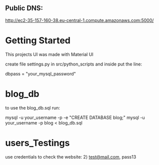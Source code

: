 ## Public DNS:
http://ec2-35-157-160-38.eu-central-1.compute.amazonaws.com:5000/

# Getting Started
This projects UI was made with Material UI

create file settings.py in src/python_scripts and inside put the line:

dbpass = "your_mysql_password"


# blog_db
to use the blog_db.sql run:

mysql -u your_username -p -e "CREATE DATABASE blog;"
mysql -u your_username -p blog < blog_db.sql

# users_Testings
use credentials to check the website:
2) test@mail.com, pass13
   
